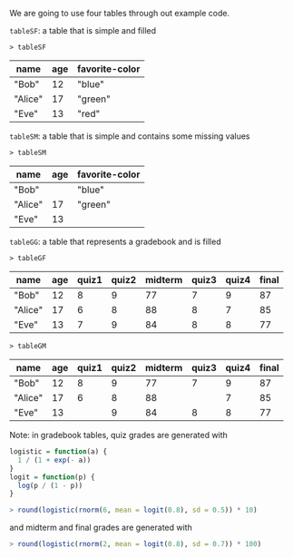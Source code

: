 We are going to use four tables through out example code.

`tableSF`: a table that is simple and filled

```
> tableSF
```
|   name  | age | favorite-color  |
|---------|-----|-----------------|
| "Bob"   |  12 |         "blue"  |
| "Alice" |  17 |        "green"  |
| "Eve"   |  13 |          "red"  |

`tableSM`: a table that is simple and contains some missing values

```
> tableSM
```
|    name | age | favorite-color |
|---------|-----|----------------|
|   "Bob" |     |         "blue" |
| "Alice" |  17 |        "green" |
|   "Eve" |  13 |                |

`tableGG`: a table that represents a gradebook and is filled

```
> tableGF
```

|    name | age | quiz1 | quiz2 | midterm | quiz3 | quiz4 | final |
|---------|-----|-------|-------|---------|-------|-------|-------|
|   "Bob" |  12 |     8 |     9 |      77 |     7 |     9 |    87 |
| "Alice" |  17 |     6 |     8 |      88 |     8 |     7 |    85 |
|   "Eve" |  13 |     7 |     9 |      84 |     8 |     8 |    77 |

```
> tableGM
```

|    name | age | quiz1 | quiz2 | midterm | quiz3 | quiz4 | final |
|---------|-----|-------|-------|---------|-------|-------|-------|
|   "Bob" |  12 |     8 |     9 |      77 |     7 |     9 |    87 |
| "Alice" |  17 |     6 |     8 |      88 |       |     7 |    85 |
|   "Eve" |  13 |       |     9 |      84 |     8 |     8 |    77 |


Note: in gradebook tables, quiz grades are generated with 

```R
logistic = function(a) {
  1 / (1 + exp(- a))
}
logit = function(p) {
  log(p / (1 - p))
}

> round(logistic(rnorm(6, mean = logit(0.8), sd = 0.5)) * 10)
```

and midterm and final grades are generated with

```R
> round(logistic(rnorm(2, mean = logit(0.8), sd = 0.7)) * 100)
```
